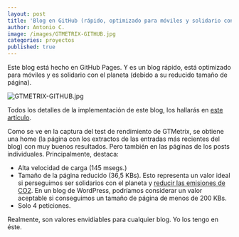 ```yaml
---
layout: post
title: 'Blog en GitHub (rápido, optimizado para móviles y solidario con el planeta)'
author: Antonio C.
image: /images/GTMETRIX-GITHUB.jpg
categories: proyectos
published: true
---
```


Este blog está hecho en GitHub Pages. Y es un blog rápido, está optimizado para móviles y es solidario con el planeta (debido a su reducido tamaño de página). 

![GTMETRIX-GITHUB.jpg]({{site.baseurl}}/images/GTMETRIX-GITHUB.jpg)

Todos los detalles de la implementación de este blog, los hallarás en [este artículo](https://www.blogpocket.com/2018/09/02/tener-un-blog-con-github-y-jekyll/).

Como se ve en la captura del test de rendimiento de GTMetrix, se obtiene una home (la página con los extractos de las entradas más recientes del blog) con muy buenos resultados. Pero también en las páginas de los posts individuales. Principalmente, destaca:

- Alta velocidad de carga (145 msegs.)
- Tamaño de la página reducido (36,5 KBs). Esto representa un valor ideal si perseguimos ser solidarios con el planeta y [reducir las emisiones de CO2](https://www.blogpocket.com/2018/07/23/wordpress-sostenible-sin-emisiones-co2/). En un blog de WordPress, podríamos considerar un valor aceptable si conseguimos un tamaño de página de menos de 200 KBs.
- Solo 4 peticiones. 

Realmente, son valores envidiables para cualquier blog. Yo los tengo en éste. 
